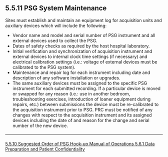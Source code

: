 ## 5.5.11 PSG System Maintenance


Sites must establish and maintain an equipment log for acquisition units and auxiliary devices which will include the following:

- Vendor name and model and serial number of PSG instrument and all external devices used to collect the
PSG.
- Dates of safety checks as required by the host hospital laboratory.
- Initial verification and synchronization of acquisition instrument and external devices to internal clock time settings (if necessary) and electrical calibration settings (i.e.: voltage of external devices must be calibrated to the PSG system).
- Maintenance and repair log for each instrument including date and description of any software installation or upgrades.
- The same auxiliary devices must be assigned to the specific PSG instrument for each submitted recording. If a particular device is moved or swapped for any reason (i.e.: use in another bedroom, troubleshooting exercises, introduction of loaner equipment during repairs, etc.) between submissions the device must be re-calibrated to the acquisition instrument prior to PSG. PRC must be notified of any changes with respect to the acquisition instrument and its assigned devices including the date of and reason for the change and serial number of the new device.

<hr class="soften" style="margin-top: 20px;margin-bottom: 20px;"/>

<div class="center">
<div class="btn-group">
  <a href=":pages_path:/mop/5-05-10-suggested-order-of-psg-hook-up.md" class="btn btn-default">
    <span class="glyphicon glyphicon-chevron-left"></span>
    5.5.10 Suggested Order of PSG Hook-up
  </a>

  <a href=":pages_path:/mop/5-00-mop-toc.md" class="btn btn-default">
    <span class="glyphicon glyphicon-chevron-up"></span>
    Manual of Operations
  </a>

  <a href=":pages_path:/mop/5-06-01-data-preparation-and-patient-confidentiality.md" class="btn btn-success">
    5.6.1 Data Preparation and Patient Confidentiality
    <span class="glyphicon glyphicon-chevron-right"></span>
  </a>
</div>
</div>

